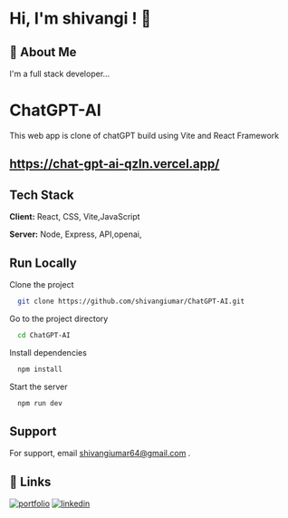 
# Hi, I'm shivangi ! 👋


## 🚀 About Me
I'm a full stack developer...



# ChatGPT-AI

This web app is clone of chatGPT build using
Vite and React Framework


## https://chat-gpt-ai-qzln.vercel.app/




## Tech Stack

**Client:** React, CSS, Vite,JavaScript

**Server:** Node, Express,
API,openai,


## Run Locally

Clone the project

```bash
  git clone https://github.com/shivangiumar/ChatGPT-AI.git
```

Go to the project directory

```bash
  cd ChatGPT-AI
```

Install dependencies

```bash
  npm install
```

Start the server

```bash
  npm run dev
```


## Support

For support, email shivangiumar64@gmail.com .


## 🔗 Links
[![portfolio](https://img.shields.io/badge/my_portfolio-000?style=for-the-badge&logo=ko-fi&logoColor=white)](https://shivangiumar.github.io/Portfolio.github.io/)
[![linkedin](https://img.shields.io/badge/linkedin-0A66C2?style=for-the-badge&logo=linkedin&logoColor=white)](https://www.linkedin.com/in/shivangiumar/)



